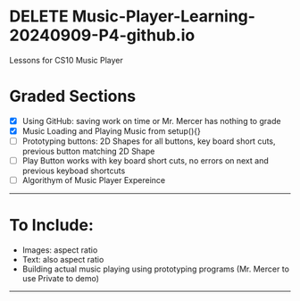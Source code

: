 # DELETE Music-Player-Learning-20240909-P4-github.io
Lessons for CS10 Music Player

# Graded Sections
- [x] Using GitHub: saving work on time or Mr. Mercer has nothing to grade 
- [x] Music Loading and Playing Music from setup(){}
- [ ] Prototyping buttons: 2D Shapes for all buttons, key board short cuts, previous button matching 2D Shape
- [ ] Play Button works with key board short cuts, no errors on next and previous keyboad shortcuts 
- [ ] Algorithym of Music Player Expereince

---

# To Include:
- Images: aspect ratio
- Text: also aspect ratio
- Building actual music playing using prototyping programs (Mr. Mercer to use Private to demo)

---

